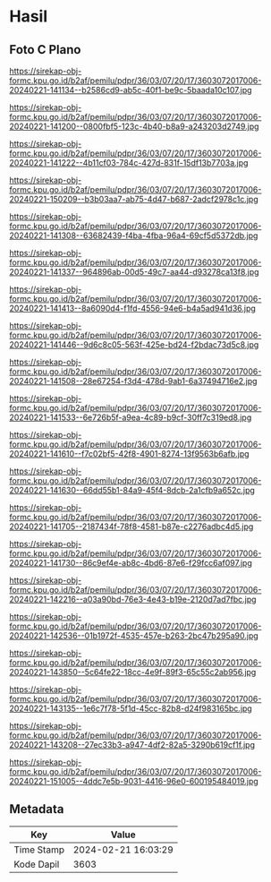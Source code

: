# Hasil

## Foto C Plano

https://sirekap-obj-formc.kpu.go.id/b2af/pemilu/pdpr/36/03/07/20/17/3603072017006-20240221-141134--b2586cd9-ab5c-40f1-be9c-5baada10c107.jpg

https://sirekap-obj-formc.kpu.go.id/b2af/pemilu/pdpr/36/03/07/20/17/3603072017006-20240221-141200--0800fbf5-123c-4b40-b8a9-a243203d2749.jpg

https://sirekap-obj-formc.kpu.go.id/b2af/pemilu/pdpr/36/03/07/20/17/3603072017006-20240221-141222--4b11cf03-784c-427d-831f-15df13b7703a.jpg

https://sirekap-obj-formc.kpu.go.id/b2af/pemilu/pdpr/36/03/07/20/17/3603072017006-20240221-150209--b3b03aa7-ab75-4d47-b687-2adcf2978c1c.jpg

https://sirekap-obj-formc.kpu.go.id/b2af/pemilu/pdpr/36/03/07/20/17/3603072017006-20240221-141308--63682439-f4ba-4fba-96a4-69cf5d5372db.jpg

https://sirekap-obj-formc.kpu.go.id/b2af/pemilu/pdpr/36/03/07/20/17/3603072017006-20240221-141337--964896ab-00d5-49c7-aa44-d93278ca13f8.jpg

https://sirekap-obj-formc.kpu.go.id/b2af/pemilu/pdpr/36/03/07/20/17/3603072017006-20240221-141413--8a6090d4-f1fd-4556-94e6-b4a5ad941d36.jpg

https://sirekap-obj-formc.kpu.go.id/b2af/pemilu/pdpr/36/03/07/20/17/3603072017006-20240221-141446--9d6c8c05-563f-425e-bd24-f2bdac73d5c8.jpg

https://sirekap-obj-formc.kpu.go.id/b2af/pemilu/pdpr/36/03/07/20/17/3603072017006-20240221-141508--28e67254-f3d4-478d-9ab1-6a37494716e2.jpg

https://sirekap-obj-formc.kpu.go.id/b2af/pemilu/pdpr/36/03/07/20/17/3603072017006-20240221-141533--6e726b5f-a9ea-4c89-b9cf-30ff7c319ed8.jpg

https://sirekap-obj-formc.kpu.go.id/b2af/pemilu/pdpr/36/03/07/20/17/3603072017006-20240221-141610--f7c02bf5-42f8-4901-8274-13f9563b6afb.jpg

https://sirekap-obj-formc.kpu.go.id/b2af/pemilu/pdpr/36/03/07/20/17/3603072017006-20240221-141630--66dd55b1-84a9-45f4-8dcb-2a1cfb9a652c.jpg

https://sirekap-obj-formc.kpu.go.id/b2af/pemilu/pdpr/36/03/07/20/17/3603072017006-20240221-141705--2187434f-78f8-4581-b87e-c2276adbc4d5.jpg

https://sirekap-obj-formc.kpu.go.id/b2af/pemilu/pdpr/36/03/07/20/17/3603072017006-20240221-141730--86c9ef4e-ab8c-4bd6-87e6-f29fcc6af097.jpg

https://sirekap-obj-formc.kpu.go.id/b2af/pemilu/pdpr/36/03/07/20/17/3603072017006-20240221-142216--a03a90bd-76e3-4e43-b19e-2120d7ad7fbc.jpg

https://sirekap-obj-formc.kpu.go.id/b2af/pemilu/pdpr/36/03/07/20/17/3603072017006-20240221-142536--01b1972f-4535-457e-b263-2bc47b295a90.jpg

https://sirekap-obj-formc.kpu.go.id/b2af/pemilu/pdpr/36/03/07/20/17/3603072017006-20240221-143850--5c64fe22-18cc-4e9f-89f3-65c55c2ab956.jpg

https://sirekap-obj-formc.kpu.go.id/b2af/pemilu/pdpr/36/03/07/20/17/3603072017006-20240221-143135--1e6c7f78-5f1d-45cc-82b8-d24f983165bc.jpg

https://sirekap-obj-formc.kpu.go.id/b2af/pemilu/pdpr/36/03/07/20/17/3603072017006-20240221-143208--27ec33b3-a947-4df2-82a5-3290b619cf1f.jpg

https://sirekap-obj-formc.kpu.go.id/b2af/pemilu/pdpr/36/03/07/20/17/3603072017006-20240221-151005--4ddc7e5b-9031-4416-96e0-600195484019.jpg


## Metadata

| Key        | Value               |
| ---------- | ------------------- |
| Time Stamp | 2024-02-21 16:03:29 |
| Kode Dapil | 3603                |



